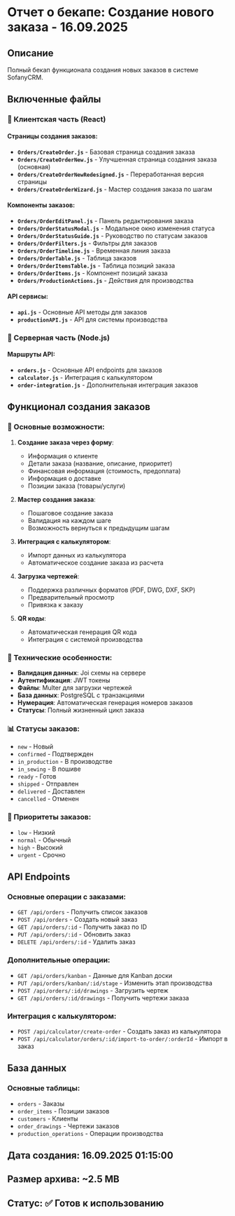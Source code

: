 # Отчет о бекапе: Создание нового заказа - 16.09.2025

## Описание
Полный бекап функционала создания новых заказов в системе SofanyCRM.

## Включенные файлы

### 📁 Клиентская часть (React)

#### Страницы создания заказов:
- **`Orders/CreateOrder.js`** - Базовая страница создания заказа
- **`Orders/CreateOrderNew.js`** - Улучшенная страница создания заказа (основная)
- **`Orders/CreateOrderNewRedesigned.js`** - Переработанная версия страницы
- **`Orders/CreateOrderWizard.js`** - Мастер создания заказа по шагам

#### Компоненты заказов:
- **`Orders/OrderEditPanel.js`** - Панель редактирования заказа
- **`Orders/OrderStatusModal.js`** - Модальное окно изменения статуса
- **`Orders/OrderStatusGuide.js`** - Руководство по статусам заказов
- **`Orders/OrderFilters.js`** - Фильтры для заказов
- **`Orders/OrderTimeline.js`** - Временная линия заказа
- **`Orders/OrderTable.js`** - Таблица заказов
- **`Orders/OrderItemsTable.js`** - Таблица позиций заказа
- **`Orders/OrderItems.js`** - Компонент позиций заказа
- **`Orders/ProductionActions.js`** - Действия для производства

#### API сервисы:
- **`api.js`** - Основные API методы для заказов
- **`productionAPI.js`** - API для системы производства

### 📁 Серверная часть (Node.js)

#### Маршруты API:
- **`orders.js`** - Основные API endpoints для заказов
- **`calculator.js`** - Интеграция с калькулятором
- **`order-integration.js`** - Дополнительная интеграция заказов

## Функционал создания заказов

### 🎯 Основные возможности:

1. **Создание заказа через форму**:
   - Информация о клиенте
   - Детали заказа (название, описание, приоритет)
   - Финансовая информация (стоимость, предоплата)
   - Информация о доставке
   - Позиции заказа (товары/услуги)

2. **Мастер создания заказа**:
   - Пошаговое создание заказа
   - Валидация на каждом шаге
   - Возможность вернуться к предыдущим шагам

3. **Интеграция с калькулятором**:
   - Импорт данных из калькулятора
   - Автоматическое создание заказа из расчета

4. **Загрузка чертежей**:
   - Поддержка различных форматов (PDF, DWG, DXF, SKP)
   - Предварительный просмотр
   - Привязка к заказу

5. **QR коды**:
   - Автоматическая генерация QR кода
   - Интеграция с системой производства

### 🔧 Технические особенности:

- **Валидация данных**: Joi схемы на сервере
- **Аутентификация**: JWT токены
- **Файлы**: Multer для загрузки чертежей
- **База данных**: PostgreSQL с транзакциями
- **Нумерация**: Автоматическая генерация номеров заказов
- **Статусы**: Полный жизненный цикл заказа

### 📊 Статусы заказов:
- `new` - Новый
- `confirmed` - Подтвержден
- `in_production` - В производстве
- `in_sewing` - В пошиве
- `ready` - Готов
- `shipped` - Отправлен
- `delivered` - Доставлен
- `cancelled` - Отменен

### 🎨 Приоритеты заказов:
- `low` - Низкий
- `normal` - Обычный
- `high` - Высокий
- `urgent` - Срочно

## API Endpoints

### Основные операции с заказами:
- `GET /api/orders` - Получить список заказов
- `POST /api/orders` - Создать новый заказ
- `GET /api/orders/:id` - Получить заказ по ID
- `PUT /api/orders/:id` - Обновить заказ
- `DELETE /api/orders/:id` - Удалить заказ

### Дополнительные операции:
- `GET /api/orders/kanban` - Данные для Kanban доски
- `PUT /api/orders/kanban/:id/stage` - Изменить этап производства
- `POST /api/orders/:id/drawings` - Загрузить чертеж
- `GET /api/orders/:id/drawings` - Получить чертежи заказа

### Интеграция с калькулятором:
- `POST /api/calculator/create-order` - Создать заказ из калькулятора
- `POST /api/calculator/orders/:id/import-to-order/:orderId` - Импорт в заказ

## База данных

### Основные таблицы:
- `orders` - Заказы
- `order_items` - Позиции заказов
- `customers` - Клиенты
- `order_drawings` - Чертежи заказов
- `production_operations` - Операции производства

## Дата создания: 16.09.2025 01:15:00
## Размер архива: ~2.5 MB
## Статус: ✅ Готов к использованию















